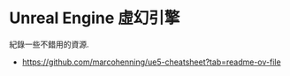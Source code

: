 # Unreal Engine 虛幻引擎

紀錄一些不錯用的資源.

- https://github.com/marcohenning/ue5-cheatsheet?tab=readme-ov-file
